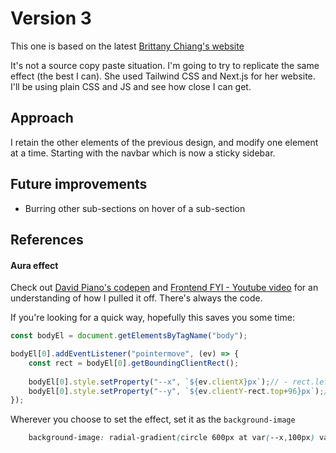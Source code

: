 # Version 3

This one is based on the latest [Brittany Chiang's website](https://brittanychiang.com/)

It's not a source copy paste situation. I'm going to try to replicate the same effect (the best I can).
She used Tailwind CSS and Next.js for her website. I'll be using plain CSS and JS and see how close I can get.

## Approach

I retain the other elements of the previous design, and modify one element at a time. Starting with the navbar which is now a sticky sidebar. 

## Future improvements
- Burring other sub-sections on hover of a sub-section

## References

#### Aura effect
Check out [David Piano's codepen](https://codepen.io/davidkpiano/pen/gOoNZNe) and [Frontend FYI - Youtube video](https://youtu.be/u1s3uHQibAs) for an understanding of how I pulled it off. There's always the code.

If you're looking for a quick way, hopefully this saves you some time:

```javascript
const bodyEl = document.getElementsByTagName("body");

bodyEl[0].addEventListener("pointermove", (ev) => {
    const rect = bodyEl[0].getBoundingClientRect();
    
    bodyEl[0].style.setProperty("--x", `${ev.clientX}px`);// - rect.left}px`);
    bodyEl[0].style.setProperty("--y", `${ev.clientY-rect.top+96}px`);// - rect.top}px`);
});
```

Wherever you choose to set the effect, set it as the `background-image`
```css
    background-image: radial-gradient(circle 600px at var(--x,100px) var(--y,100px), var(--body-transparent-color) -700%, #0A192F 100%);
```

